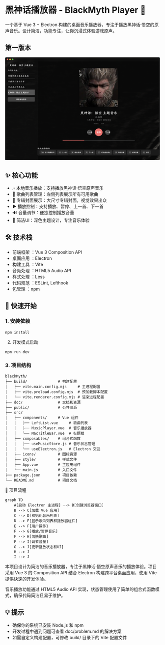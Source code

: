 # 黑神话播放器 - BlackMyth Player 🎵
一个基于 Vue 3 + Electron 构建的桌面音乐播放器，专注于播放黑神话·悟空的原声音乐。设计简洁，功能专注，让你沉浸式体验游戏原声。

## 第一版本

![](./doc/进度1.jpg)

## ✨ 核心功能
- 🎶 本地音乐播放：支持播放黑神话·悟空原声音乐
- 🎵 歌曲列表管理：左侧列表展示所有可用歌曲
- 🎼 专辑封面展示：大尺寸专辑封面，视觉效果出众
- ▶️ 播放控制：支持播放、暂停、上一首、下一首
- 🔊 音量调节：便捷控制播放音量
- 🎨 简洁UI：深色主题设计，专注音乐体验
## 🛠️ 技术栈
- 前端框架 ：Vue 3 Composition API
- 桌面应用 ：Electron
- 构建工具 ：Vite
- 音频处理 ：HTML5 Audio API
- 样式处理 ：Less
- 代码规范 ：ESLint, Lefthook
- 包管理 ：npm

## 🚀 快速开始
### 1. 安装依赖

```
npm install
```

2. 开发模式启动

```
npm run dev
```

### 3. 项目结构
```
blackMyth/
├── build/              # 构建配置
│   ├── vite.main.config.mjs     # 主进程配置
│   ├── vite.preload.config.mjs  # 预加载脚本配置
│   └── vite.renderer.config.mjs # 渲染进程配置
├── doc/                # 文档和资源
├── public/             # 公共资源
├── src/
│   ├── components/     # Vue 组件
│   │   ├── LeftList.vue     # 歌曲列表
│   │   ├── MusicPlayer.vue  # 音乐播放器
│   │   └── MacTitleBar.vue  # 标题栏
│   ├── composables/    # 组合式函数
│   │   ├── useMusicStore.js # 音乐状态管理
│   │   └── useElectron.js   # Electron 交互
│   ├── icons/          # 图标资源
│   ├── style/          # 样式文件
│   ├── App.vue         # 主应用组件
│   └── main.js         # 入口文件
├── package.json        # 项目依赖
└── README.md           # 项目文档
```


🔄 项目流程
```mermaid
graph TD
    A[启动 Electron 主进程] --> B[创建浏览器窗口]
    B --> C[加载 Vue 应用]
    C --> D[初始化音乐列表]
    D --> E[显示歌曲列表和播放器组件]
    E --> F{用户操作}
    F --> G[播放/暂停音乐]
    F --> H[切换歌曲]
    F --> I[调节音量]
    G --> J[更新播放状态和UI]
    H --> J
    I --> J
```

本项目设计为简洁的音乐播放器，专注于黑神话·悟空原声音乐的播放体验。项目采用 Vue 3 的 Composition API 结合 Electron 构建跨平台桌面应用，使用 Vite 提供快速的开发体验。

音乐播放功能通过 HTML5 Audio API 实现，状态管理使用了简单的组合式函数模式，确保代码简洁且易于维护。

## 💡 提示
- 确保你的系统已安装 Node.js 和 npm
- 开发过程中遇到问题可查看 doc/problem.md 的解决方案
- 如需自定义构建配置，可修改 build/ 目录下的 Vite 配置文件
